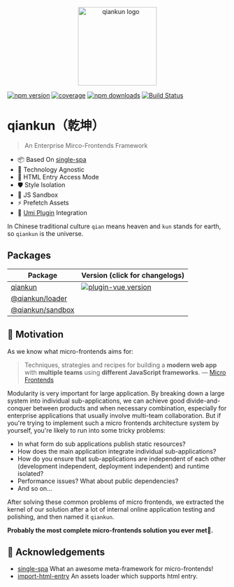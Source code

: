 <p align="center">
  <a href="https://qiankun.umijs.org" target="_blank" rel="noopener noreferrer">
    <img width="180" src="https://gw.alipayobjects.com/zos/bmw-prod/8a74c1d3-16f3-4719-be63-15e467a68a24/km0cv8vn_w500_h500.png" alt="qiankun logo">
  </a>
</p>

[![npm version](https://img.shields.io/npm/v/qiankun.svg?style=flat-square)](https://www.npmjs.com/package/qiankun) [![coverage](https://img.shields.io/codecov/c/github/umijs/qiankun.svg?style=flat-square)](https://codecov.io/gh/umijs/qiankun) [![npm downloads](https://img.shields.io/npm/dt/qiankun.svg?style=flat-square)](https://www.npmjs.com/package/qiankun) [![Build Status](https://img.shields.io/travis/umijs/qiankun.svg?style=flat-square)](https://travis-ci.com/umijs/qiankun)

# qiankun（乾坤）

> An Enterprise Mirco-Frontends Framework

- 📦 Based On [single-spa](https://github.com/CanopyTax/single-spa)
- 📱 Technology Agnostic
- 💪 HTML Entry Access Mode
- 🛡 Style Isolation
- 🧳 JS Sandbox
- ⚡ Prefetch Assets
- 🔌 [Umi Plugin](https://github.com/umijs/plugins/tree/master/packages/plugin-qiankun) Integration

In Chinese traditional culture `qian` means heaven and `kun` stands for earth, so `qiankun` is the universe.

## Packages

| Package                              | Version (click for changelogs)                                                                             |
| ------------------------------------ | :--------------------------------------------------------------------------------------------------------- |
| [qiankun](packages/qiankun)          | [![plugin-vue version](https://img.shields.io/npm/v/qiankun.svg?label=%20)](packages/qiankun/CHANGELOG.md) |
| [@qiankun/loader](packages/loader)   |                                                                                                            |
| [@qiankun/sandbox](packages/sandbox) |                                                                                                            |

## 🤔 Motivation

As we know what micro-frontends aims for:

> Techniques, strategies and recipes for building a **modern web app** with **multiple teams** using **different JavaScript frameworks**. — [Micro Frontends](https://micro-frontends.org/)

Modularity is very important for large application. By breaking down a large system into individual sub-applications, we can achieve good divide-and-conquer between products and when necessary combination, especially for enterprise applications that usually involve multi-team collaboration. But if you're trying to implement such a micro frontends architecture system by yourself, you're likely to run into some tricky problems:

- In what form do sub applications publish static resources?
- How does the main application integrate individual sub-applications?
- How do you ensure that sub-applications are independent of each other (development independent, deployment independent) and runtime isolated?
- Performance issues? What about public dependencies?
- And so on...

After solving these common problems of micro frontends, we extracted the kernel of our solution after a lot of internal online application testing and polishing, and then named it `qiankun`.

**Probably the most complete micro-frontends solution you ever met🧐.**

## 🎁 Acknowledgements

- [single-spa](https://github.com/CanopyTax/single-spa) What an awesome meta-framework for micro-frontends!
- [import-html-entry](https://github.com/kuitos/import-html-entry/) An assets loader which supports html entry.
